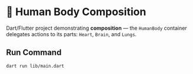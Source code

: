 # 🧍 Human Body Composition

Dart/Flutter project demonstrating **composition** — the `HumanBody` container delegates actions to its parts: `Heart`, `Brain`, and `Lungs`.

## Run Command
```bash
dart run lib/main.dart
